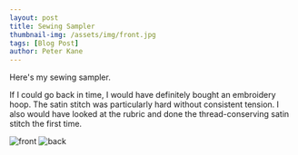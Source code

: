 ```yaml
---
layout: post
title: Sewing Sampler  
thumbnail-img: /assets/img/front.jpg
tags: [Blog Post]
author: Peter Kane 
---
```


Here's my sewing sampler.

If I could go back in time, I would have definitely bought an embroidery hoop. 
The satin stitch was particularly hard without consistent tension. I also would have looked at the 
rubric and done the thread-conserving satin stitch the first time. 

![front](assets/img/front.jpg)
![back](assets/img/back.jpg)
